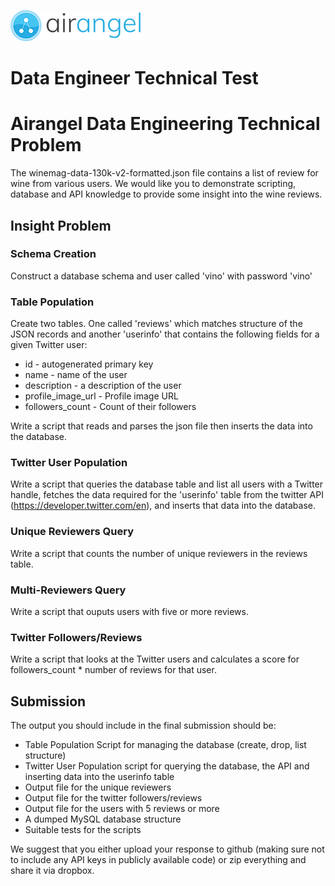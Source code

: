 ![Airangel Logo](Airangel-200.png)

# Data Engineer Technical Test

# Airangel Data Engineering Technical Problem

The winemag-data-130k-v2-formatted.json file contains a list of review for wine from various users. We would like you to demonstrate scripting, database and API knowledge to provide some insight into the wine reviews.

## Insight Problem

### Schema Creation

Construct a database schema and user called 'vino' with password 'vino'

### Table Population

Create two tables.  One called 'reviews' which matches structure of the JSON records and another 'userinfo' that contains the following fields for a given Twitter user:

* id - autogenerated primary key
* name - name of the user
* description - a description of the user
* profile_image_url - Profile image URL
* followers_count - Count of their followers

Write a script that reads and parses the json file then inserts the data into the database.

### Twitter User Population

Write a script that queries the database table and list all users with a Twitter handle, fetches the data required for the 'userinfo' table from the twitter API (https://developer.twitter.com/en), and inserts that data into the database.

### Unique Reviewers Query

Write a script that counts the number of unique reviewers in the reviews table.

### Multi-Reviewers Query

Write a script that ouputs users with five or more reviews.

### Twitter Followers/Reviews

Write a script that looks at the Twitter users and calculates a score for followers_count * number of reviews for that user.

## Submission

The output you should include in the final submission should be:

* Table Population Script for managing the database (create, drop, list structure)
* Twitter User Population script for querying the database, the API and inserting data into the userinfo table
* Output file for the unique reviewers
* Output file for the twitter followers/reviews
* Output file for the users with 5 reviews or more
* A dumped MySQL database structure
* Suitable tests for the scripts

We suggest that you either upload your response to github (making sure not to include any API keys in publicly available code) or zip everything and share it via dropbox. 
